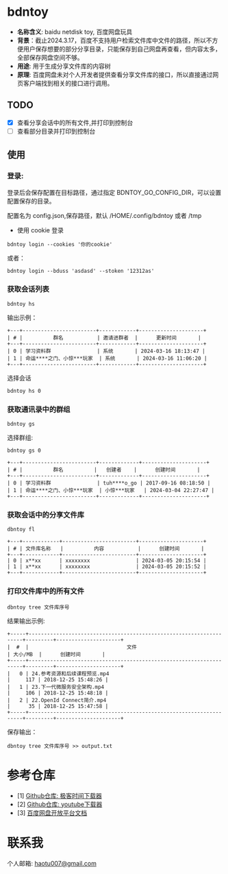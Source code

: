 # bdntoy

- **名称含义**: baidu netdisk toy, 百度网盘玩具
- **背景**：截止2024.3.17，百度不支持用户检索文件库中文件的路径，所以不方便用户保存想要的部分分享目录，只能保存到自己网盘再查看，但内容太多，全部保存网盘空间不够。
- **用途**: 用于生成分享文件库的内容树
- **原理**: 百度网盘未对个人开发者提供查看分享文件库的接口，所以直接通过网页客户端找到相关的接口进行调用。

## TODO
- [x] 查看分享会话中的所有文件,并打印到控制台
- [ ] 查看部分目录并打印到控制台

## 使用

### 登录:
登录后会保存配置在目标路径，通过指定 BDNTOY_GO_CONFIG_DIR，可以设置配置保存的目录。 

配置名为 config.json,保存路径，默认 /HOME/.config/bdntoy 或者 /tmp



- 使用 cookie 登录
```shell
bdntoy login --cookies '你的cookie'
```
或者：
```shell
bdntoy login --bduss 'asdasd' --stoken '12312as'
```

### 获取会话列表

```shell
bdntoy hs
```

输出示例：
```text
+---+------------------------+------------+---------------------+
| # |          群名           | 邀请进群者  |      更新时间       |
+---+------------------------+------------+---------------------+
| 0 | 学习资料群               | 系统       | 2024-03-16 18:13:47 |
| 1 | 命运****之门、小惊***玩家  | 系统       | 2024-03-16 11:06:20 |
+---+------------------------+------------+---------------------+
```

选择会话
```shell
bdntoy hs 0
```

### 获取通讯录中的群组
```shell
bdntoy gs
```

选择群组:
```shell
bdntoy gs 0
```

```text
+---+------------------------+-------------+---------------------+
| # |          群名          |   创建者    |      创建时间       |
+---+------------------------+-------------+---------------------+
| 0 | 学习资料群               | tuh****o_go | 2017-09-16 08:18:50 |
| 1 | 命运****之门、小惊***玩家  | 小惊***玩家   | 2024-03-04 22:27:47 |
+---+------------------------+-------------+---------------------+
```

### 获取会话中的分享文件库

```shell
dbntoy fl
```

```text
+---+------------+------------------------+---------------------+
| # | 文件库名称   |          内容           |      创建时间       |
+---+------------+------------------------+---------------------+
| 0 | x**xx      | xxxxxxxx               | 2024-03-05 20:15:54 |
| 1 | x**xx      | xxxxxxxx               | 2024-03-05 20:15:52 |
+---+------------+------------------------+---------------------+
```

### 打印文件库中的所有文件
```shell
dbntoy tree 文件库序号
```
结果输出示例:
```text
+-----+--------------------------------------------------------------------+---------+---------------------+
|  #  |                                文件                                 | 大小/MB  |      创建时间       |
+-----+--------------------------------------------------------------------+---------+---------------------+
|   0 | 24.参考资源和后续课程预览.mp4                                          |     117 | 2018-12-25 15:48:26 |
|   1 | 23.下一代微服务安全架构.mp4                                            |     106 | 2018-12-25 15:48:18 |
|   2 | 22.OpenId Connect简介.mp4                                           |      35 | 2018-12-25 15:47:58 |
+-----+--------------------------------------------------------------------+---------+---------------------+
```

保存输出：
```shell
dbntoy tree 文件库序号 >> output.txt
```

# 参考仓库
- [1] [Github仓库: 极客时间下载器](https://github.com/mmzou/geektime-dl)
- [2] [Github仓库: youtube下载器](https://github.com/kkdai/youtube) 
- [3] [百度网盘开放平台文档](https://pan.baidu.com/union/document/basic)

# 联系我

个人邮箱: haotu007@gmail.com

